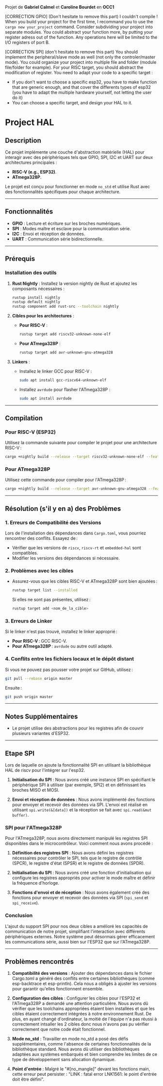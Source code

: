 Projet de **Gabriel Calmel** et **Caroline Bourdet** en **OCC1**

[CORRECTION GPIO] (Don't hesitate to remove this part)
I couldn't compile ! When you build your project for the first time, I recommand you to use the ```cargo new your_project``` command.
Consider subdividing your project into separate modules.
You could abstract your function more, by putting your register adress out of the function.
Any operations here will be limited to the I/O registers of port B.

[CORRECTION SPI] (don't hesitate to remove this part)
You should implement the peripheral/slave mode as well (not only the controler/master mode).
You could organize your project into multiple file and folder (module file/folder for example).
For your RISC target, you should abstract the modification of register. You need to adapt your code to a specific target :
- If you don't want to choose a specific esp32, you have to make function that are generic enough, and that cover the differents types of esp32 (you have to adapt the multiple hardware yourself, not letting the user do it)
- You can choose a specific target, and design your HAL to it.

# Project HAL
## Description
Ce projet implémente une couche d'abstraction matérielle (HAL) pour interagir avec des périphériques tels que GPIO, SPI, I2C et UART sur deux architectures principales :
- **RISC-V (e.g., ESP32)**.
- **ATmega328P**.

Le projet est conçu pour fonctionner en mode `no_std` et utilise Rust avec des fonctionnalités spécifiques pour chaque architecture.

---

## Fonctionnalités
- **GPIO** : Lecture et écriture sur les broches numériques.
- **SPI** : Modes maître et esclave pour la communication série.
- **I2C** : Envoi et réception de données.
- **UART** : Communication série bidirectionnelle.

---

## Prérequis

### Installation des outils
1. **Rust Nightly** :
   Installez la version nightly de Rust et ajoutez les composants nécessaires :
   ```bash
   rustup install nightly
   rustup default nightly
   rustup component add rust-src --toolchain nightly
   ```

2. **Cibles pour les architectures** :
   - **Pour RISC-V** :
     ```bash
     rustup target add riscv32-unknown-none-elf
     ```
   - **Pour ATmega328P** :
     ```bash
     rustup target add avr-unknown-gnu-atmega328
     ```

3. **Linkers** :
   - Installez le linker GCC pour RISC-V :
     ```bash
     sudo apt install gcc-riscv64-unknown-elf
     ```
   - Installez `avrdude` pour flasher l'ATmega328P :
     ```bash
     sudo apt install avrdude
     ```

---

## Compilation

### Pour RISC-V (ESP32)
Utilisez la commande suivante pour compiler le projet pour une architecture RISC-V :
```bash
cargo +nightly build --release --target riscv32-unknown-none-elf --features riscv
```

### Pour ATmega328P
Utilisez cette commande pour compiler pour l'ATmega328P :
```bash
cargo +nightly build --release --target avr-unknown-gnu-atmega328 --features atmega
```

---

## Résolution (s'il y en a) des Problèmes

### 1. **Erreurs de Compatibilité des Versions**
Lors de l'installation des dépendances dans `Cargo.toml`, vous pourriez rencontrer des conflits. Essayez de :
- Vérifier que les versions de `riscv`, `riscv-rt` et `embedded-hal` sont compatibles.
- Modifier les versions des dépendances si nécessaire.

### 2. **Problèmes avec les cibles**
- Assurez-vous que les cibles RISC-V et ATmega328P sont bien ajoutées :
  ```bash
  rustup target list --installed
  ```
  Si elles ne sont pas présentes, utilisez :
  ```bash
  rustup target add <nom_de_la_cible>
  ```

### 3. **Erreurs de Linker**
Si le linker n'est pas trouvé, installez le linker approprié :
- **Pour RISC-V** : GCC RISC-V.
- **Pour ATmega328P** : `avrdude` ou autre outil adapté.

### 4. **Conflits entre les fichiers locaux et le dépôt distant**
Si vous ne pouvez pas pousser votre projet sur GitHub, utilisez :
```bash
git pull --rebase origin master
```
Ensuite :
```bash
git push origin master
```

---

## Notes Supplémentaires
- Le projet utilise des abstractions pour les registres afin de couvrir plusieurs variantes d'ESP32.

---

## Etape SPI 
Lors de laquelle on ajoute la fonctionnalité SPI en utilisant la bibliothèque HAL de riscv pour l'intégrer sur l'esp32.

1. **Initialisation du SPI** :
   Nous avons créé une instance SPI en spécifiant le périphérique SPI à utiliser (par exemple, SPI2) et en définissant les broches MISO et MOSI.

2. **Envoi et réception de données** :
   Nous avons implémenté des fonctions pour envoyer et recevoir des données via SPI. L'envoi est réalisé en utilisant `spi.write(&[data])` et la réception se fait avec `spi.read(&mut buffer)`.

### SPI pour l'ATmega328P
Pour l'ATmega328P, nous avons directement manipulé les registres SPI disponibles dans le microcontrôleur. Voici comment nous avons procédé :

1. **Définition des registres SPI** :
   Nous avons défini les registres nécessaires pour contrôler le SPI, tels que le registre de contrôle (SPCR), le registre d'état (SPSR) et le registre de données (SPDR).

2. **Initialisation du SPI** :
   Nous avons créé une fonction d'initialisation qui configure les registres appropriés pour activer le mode maître et définir la fréquence d'horloge.

3. **Fonctions d'envoi et de réception** :
   Nous avons également créé des fonctions pour envoyer et recevoir des données via SPI (`spi_send` et `spi_receive`).

### Conclusion
L'ajout du support SPI pour nos deux cibles a amélioré les capacités de communication de notre projet, simplifiant l'interaction avec différents périphériques externes. Notre système peut désormais gérer efficacement les communications série, aussi bien sur l'ESP32 que sur l'ATmega328P.


---

## Problèmes rencontrés

1. **Compatibilité des versions** : Ajouter des dépendances dans le fichier Cargo.toml a généré des conflits entre certaines bibliothèques (comme esp-backtrace et esp-println). Cela nous a obligés à ajuster les versions pour garantir qu'elles fonctionnent ensemble.

2. **Configuration des cibles** : Configurer les cibles pour l'ESP32 et l'ATmega328P a demandé une attention particulière. Nous avons dû vérifier que les toolchains appropriées étaient bien installées et que les cibles étaient correctement intégrées à notre environnement Rust. De plus, en ayant changé d'ordinateur, la moitié de l'équipe n'a pas réussi à correctement intsaller les 2 cibles donc nous n'avons pas pu vérifier correctement que notre code était fonctionnel.

3. **Mode no_std** : Travailler en mode no_std a posé des défis supplémentaires, comme l'absence de certaines fonctionnalités de la bibliothèque standard. Nous avons dû utiliser des bibliothèques adaptées aux systèmes embarqués et bien comprendre les limites de ce type de développement sans allocation dynamique.

4. **Point d'entrée** : Malgré le "#[no_mangle]" devant les fonctions main, cette erreur peut persister : "LINK : fatal error LNK1561: le point d'entrée doit être défini".








